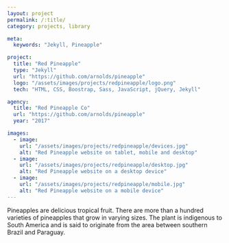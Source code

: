 ```yaml
---
layout: project
permalink: /:title/
category: projects, library

meta:
  keywords: "Jekyll, Pineapple"

project:
  title: "Red Pineapple"
  type: "Jekyll"
  url: "https://github.com/arnolds/pineapple"
  logo: "/assets/images/projects/redpineapple/logo.png"
  tech: "HTML, CSS, Boostrap, Sass, JavaScript, jQuery, Jekyll"

agency:
  title: "Red Pineapple Co"
  url: "https://github.com/arnolds/pineapple"
  year: "2017"

images:
  - image:
    url: "/assets/images/projects/redpineapple/devices.jpg"
    alt: "Red Pineapple website on tablet, mobile and desktop"
  - image:
    url: "/assets/images/projects/redpineapple/desktop.jpg"
    alt: "Red Pineapple website on a desktop device"
  - image:
    url: "/assets/images/projects/redpineapple/mobile.jpg"
    alt: "Red Pineapple website on a mobile device"
---
```

<p>Pineapples are delicious tropical fruit. There are more than a hundred varieties of pineapples that grow in varying sizes. The plant is indigenous to South America and is said to originate from the area between southern Brazil and Paraguay.</p>
